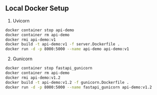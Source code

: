 Local Docker Setup
------------------

1. Uvicorn

```bash
docker container stop api-demo
docker container rm api-demo
docker rmi api-demo:v1
docker build -t api-demo:v1 -f server.Dockerfile .
docker run -d -p 8000:5000 --name api-demo api-demo:v1
```

2. Gunicorn

```bash
docker container stop fastapi_gunicorn
docker container rm api-demo
docker rmi api-demo:v1.2
docker build -t api-demo:v1.2 -f gunicorn.Dockerfile .
docker run -d -p 8000:5000 --name fastapi_gunicorn api-demo:v1.2
```